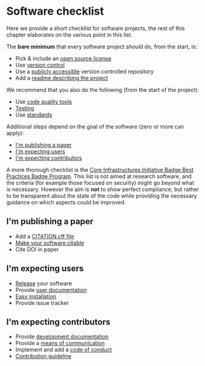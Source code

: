 # Software checklist

Here we provide a short checklist for software projects, the rest of this chapter elaborates on the various point in this list.

The __bare minimum__ that every software project should do, from the start, is:

* Pick & include an [open source license](licensing.md)
* Use [version control](version_control.md)
* Use a [publicly accessible](version_control.md#repositories-should-be-public)
 version controlled repository
* Add a [readme describing the project](documentation.md#readme)

We recommend that you also do the following (from the start of the project):

* Use [code quality tools](code_quality.md)
* [Testing](testing.md)
* Use [standards](standards.md)

Additional steps depend on the goal of the software (zero or more can apply):

* [I'm publishing a paper](#im-publishing-a-paper)
* [I'm expecting users](#im-expecting-users)
* [I'm expecting contributors](#im-expecting-contributors)

A more thorough checklist is the [Core Infrastructures Initiative Badge Best Practices Badge Program](https://bestpractices.coreinfrastructure.org/en/criteria/0). This list is not aimed at research software, and the criteria (for example those focused on security) might go beyond what is necessary. However the aim is **not** to show perfect compliance, but rather to be transparent about the state of the code while providing the necessary guidance on which aspects could be improved.

## I'm publishing a paper

* Add a [CITATION.cff file](documentation.md#software-citation)
* [Make your software citable](../citable_software/making_software_citable.md)
* Cite DOI in paper

## I'm expecting users

* [Release](releases.md) your software
* Provide [user documentation](documentation.md)
* [Easy installation](releases.md#one-command-install)
* Provide issue tracker

## I'm expecting contributors

* Provide [development documentation](documentation.md#source-code-documentation)
* Provide a [means of communication](communication.md#discussion-list)
* Implement and add a [code of conduct](documentation.md#code-of-conduct)
* [Contribution guideline](documentation.md#contribution-guidelines)
